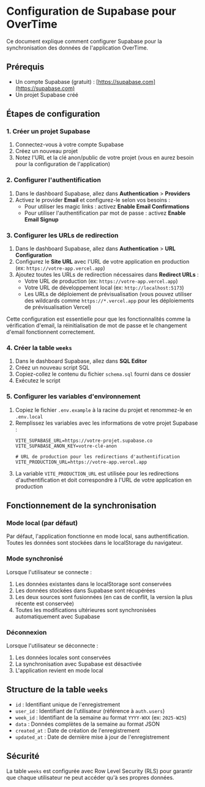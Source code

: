 # Configuration de Supabase pour OverTime

Ce document explique comment configurer Supabase pour la synchronisation des données de l'application OverTime.

## Prérequis

- Un compte Supabase (gratuit) : [https://supabase.com](https://supabase.com)
- Un projet Supabase créé

## Étapes de configuration

### 1. Créer un projet Supabase

1. Connectez-vous à votre compte Supabase
2. Créez un nouveau projet
3. Notez l'URL et la clé anon/public de votre projet (vous en aurez besoin pour la configuration de l'application)

### 2. Configurer l'authentification

1. Dans le dashboard Supabase, allez dans **Authentication** > **Providers**
2. Activez le provider **Email** et configurez-le selon vos besoins :
   - Pour utiliser les magic links : activez **Enable Email Confirmations**
   - Pour utiliser l'authentification par mot de passe : activez **Enable Email Signup**

### 3. Configurer les URLs de redirection

1. Dans le dashboard Supabase, allez dans **Authentication** > **URL Configuration**
2. Configurez le **Site URL** avec l'URL de votre application en production (ex: `https://votre-app.vercel.app`)
3. Ajoutez toutes les URLs de redirection nécessaires dans **Redirect URLs** :
   - Votre URL de production (ex: `https://votre-app.vercel.app`)
   - Votre URL de développement local (ex: `http://localhost:5173`)
   - Les URLs de déploiement de prévisualisation (vous pouvez utiliser des wildcards comme `https://*.vercel.app` pour les déploiements de prévisualisation Vercel)

Cette configuration est essentielle pour que les fonctionnalités comme la vérification d'email, la réinitialisation de mot de passe et le changement d'email fonctionnent correctement.

### 4. Créer la table `weeks`

1. Dans le dashboard Supabase, allez dans **SQL Editor**
2. Créez un nouveau script SQL
3. Copiez-collez le contenu du fichier `schema.sql` fourni dans ce dossier
4. Exécutez le script

### 5. Configurer les variables d'environnement

1. Copiez le fichier `.env.example` à la racine du projet et renommez-le en `.env.local`
2. Remplissez les variables avec les informations de votre projet Supabase :
   ```
   VITE_SUPABASE_URL=https://votre-projet.supabase.co
   VITE_SUPABASE_ANON_KEY=votre-clé-anon
   
   # URL de production pour les redirections d'authentification
   VITE_PRODUCTION_URL=https://votre-app.vercel.app
   ```
3. La variable `VITE_PRODUCTION_URL` est utilisée pour les redirections d'authentification et doit correspondre à l'URL de votre application en production

## Fonctionnement de la synchronisation

### Mode local (par défaut)

Par défaut, l'application fonctionne en mode local, sans authentification. Toutes les données sont stockées dans le localStorage du navigateur.

### Mode synchronisé

Lorsque l'utilisateur se connecte :

1. Les données existantes dans le localStorage sont conservées
2. Les données stockées dans Supabase sont récupérées
3. Les deux sources sont fusionnées (en cas de conflit, la version la plus récente est conservée)
4. Toutes les modifications ultérieures sont synchronisées automatiquement avec Supabase

### Déconnexion

Lorsque l'utilisateur se déconnecte :

1. Les données locales sont conservées
2. La synchronisation avec Supabase est désactivée
3. L'application revient en mode local

## Structure de la table `weeks`

- `id` : Identifiant unique de l'enregistrement
- `user_id` : Identifiant de l'utilisateur (référence à `auth.users`)
- `week_id` : Identifiant de la semaine au format `YYYY-WXX` (ex: `2025-W25`)
- `data` : Données complètes de la semaine au format JSON
- `created_at` : Date de création de l'enregistrement
- `updated_at` : Date de dernière mise à jour de l'enregistrement

## Sécurité

La table `weeks` est configurée avec Row Level Security (RLS) pour garantir que chaque utilisateur ne peut accéder qu'à ses propres données.